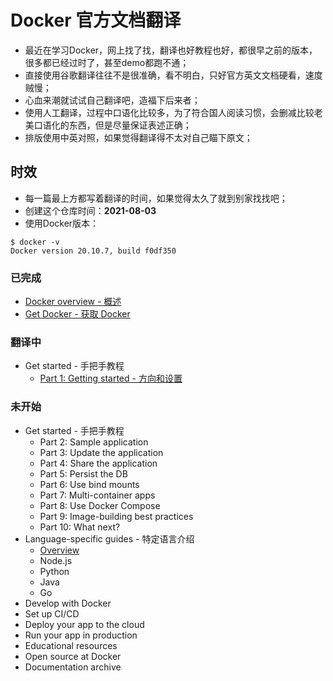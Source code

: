 # Docker 官方文档翻译

* 最近在学习Docker，网上找了找，翻译也好教程也好，都很早之前的版本，很多都已经过时了，甚至demo都跑不通；
* 直接使用谷歌翻译往往不是很准确，看不明白，只好官方英文文档硬看，速度贼慢；
* 心血来潮就试试自己翻译吧，造福下后来者；
* 使用人工翻译，过程中口语化比较多，为了符合国人阅读习惯，会删减比较老美口语化的东西，但是尽量保证表述正确；
* 排版使用中英对照，如果觉得翻译得不太对自己瞄下原文；

## 时效
* 每一篇最上方都写着翻译的时间，如果觉得太久了就到别家找找吧；
* 创建这个仓库时间：**2021-08-03**
* 使用Docker版本：
```shell
$ docker -v
Docker version 20.10.7, build f0df350
```

### 已完成

* [Docker overview - 概述](/1.Docker%20overview.md)
* [Get Docker - 获取 Docker](/2.Get%20Docker.md)

### 翻译中

* Get started - 手把手教程
  * [Part 1: Getting started - 方向和设置](/3.1.Part%201%20%20Getting%20started.md)

### 未开始


* Get started - 手把手教程
  * Part 2: Sample application
  * Part 3: Update the application
  * Part 4: Share the application
  * Part 5: Persist the DB
  * Part 6: Use bind mounts
  * Part 7: Multi-container apps
  * Part 8: Use Docker Compose
  * Part 9: Image-building best practices
  * Part 10: What next?
* Language-specific guides - 特定语言介绍
  * [Overview]((/4.1.Language-specific%20guides.md))
  * Node.js
  * Python
  * Java
  * Go
* Develop with Docker
* Set up CI/CD
* Deploy your app to the cloud
* Run your app in production
* Educational resources
* Open source at Docker
* Documentation archive
